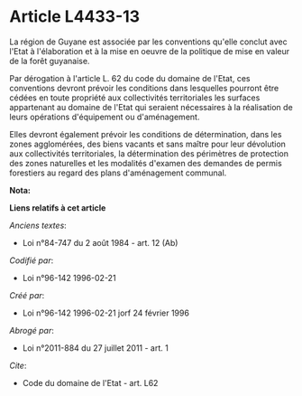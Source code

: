 # Article L4433-13

La région de Guyane est associée par les conventions qu'elle conclut avec l'Etat à l'élaboration et à la mise en oeuvre de la
politique de mise en valeur de la forêt guyanaise. 

Par dérogation à l'article L. 62 du code du domaine de l'Etat, ces conventions devront prévoir les conditions dans lesquelles
pourront être cédées en toute propriété aux collectivités territoriales les surfaces appartenant au domaine de l'Etat qui
seraient nécessaires à la réalisation de leurs opérations d'équipement ou d'aménagement. 

Elles devront également prévoir les conditions de détermination, dans les zones agglomérées, des biens vacants et sans maître
pour leur dévolution aux collectivités territoriales, la détermination des périmètres de protection des zones naturelles et
les modalités d'examen des demandes de permis forestiers au regard des plans d'aménagement communal.

**Nota:**



**Liens relatifs à cet article**

_Anciens textes_:

  - Loi n°84-747 du 2 août 1984 - art. 12 (Ab)

_Codifié par_:

  - Loi n°96-142 1996-02-21

_Créé par_:

  - Loi n°96-142 1996-02-21 jorf 24 février 1996

_Abrogé par_:

  - Loi n°2011-884 du 27 juillet 2011 - art. 1

_Cite_:

  - Code du domaine de l'Etat - art. L62
